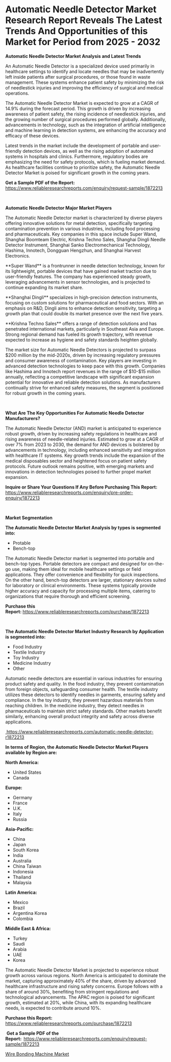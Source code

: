 <p><h1>Automatic Needle Detector Market Research Report Reveals The Latest Trends And Opportunities of this Market for Period from 2025 - 2032</h1></p><p><strong>Automatic Needle Detector Market Analysis and Latest Trends</strong></p>
<p><p>An Automatic Needle Detector is a specialized device used primarily in healthcare settings to identify and locate needles that may be inadvertently left inside patients after surgical procedures, or those found in waste management. These systems enhance patient safety by minimizing the risk of needlestick injuries and improving the efficiency of surgical and medical operations.</p><p>The Automatic Needle Detector Market is expected to grow at a CAGR of 14.9% during the forecast period. This growth is driven by increasing awareness of patient safety, the rising incidence of needlestick injuries, and the growing number of surgical procedures performed globally. Additionally, advancements in technology, such as the integration of artificial intelligence and machine learning in detection systems, are enhancing the accuracy and efficacy of these devices.</p><p>Latest trends in the market include the development of portable and user-friendly detection devices, as well as the rising adoption of automated systems in hospitals and clinics. Furthermore, regulatory bodies are emphasizing the need for safety protocols, which is fueling market demand. As healthcare facilities continue to prioritize safety, the Automatic Needle Detector Market is poised for significant growth in the coming years.</p></p>
<p><strong>Get a Sample PDF of the Report:&nbsp;</strong> <a href="https://www.reliableresearchreports.com/enquiry/request-sample/1872213?utm_campaign=2263&utm_medium=2&utm_source=Github&utm_content=ia&utm_term=16022025&utm_id=automatic-needle-detector">https://www.reliableresearchreports.com/enquiry/request-sample/1872213</a></p>
<p>&nbsp;</p>
<p><strong>Automatic Needle Detector Major Market Players</strong></p>
<p><p>The Automatic Needle Detector market is characterized by diverse players offering innovative solutions for metal detection, specifically targeting contamination prevention in various industries, including food processing and pharmaceuticals. Key companies in this space include Super Wand, Shanghai Boomteam Electric, Krishna Techno Sales, Shanghai Dingli Needle Detector Instrument, Shanghai Sanko Electromechanical Technology, Hashima, Innotech, Dongguan Hengzhun, and Shanghai Harvest Electronics.</p><p>**Super Wand** is a frontrunner in needle detection technology, known for its lightweight, portable devices that have gained market traction due to user-friendly features. The company has experienced steady growth, leveraging advancements in sensor technologies, and is projected to continue expanding its market share.</p><p>**Shanghai Dingli** specializes in high-precision detection instruments, focusing on custom solutions for pharmaceutical and food sectors. With an emphasis on R&D, Dingli aims to enhance detection sensitivity, targeting a growth plan that could double its market presence over the next five years.</p><p>**Krishna Techno Sales** offers a range of detection solutions and has penetrated international markets, particularly in Southeast Asia and Europe. Strong regional demand has fueled its growth trajectory, with revenue expected to increase as hygiene and safety standards heighten globally.</p><p>The market size for Automatic Needle Detectors is projected to surpass $200 million by the mid-2020s, driven by increasing regulatory pressures and consumer awareness of contamination. Key players are investing in advanced detection technologies to keep pace with this growth. Companies like Hashima and Innotech report revenues in the range of $10-$15 million annually, reflecting a competitive landscape with significant expansion potential for innovative and reliable detection solutions. As manufacturers continually strive for enhanced safety measures, the segment is positioned for robust growth in the coming years.</p></p>
<p>&nbsp;</p>
<p><strong>What Are The Key Opportunities For Automatic Needle Detector Manufacturers?</strong></p>
<p><p>The Automatic Needle Detector (AND) market is anticipated to experience robust growth, driven by increasing safety regulations in healthcare and rising awareness of needle-related injuries. Estimated to grow at a CAGR of over 7% from 2023 to 2030, the demand for AND devices is bolstered by advancements in technology, including enhanced sensitivity and integration with healthcare IT systems. Key growth trends include the expansion of the medical disposables sector and heightened focus on patient safety protocols. Future outlook remains positive, with emerging markets and innovations in detection technologies poised to further propel market expansion.</p></p>
<p><strong>Inquire or Share Your Questions If Any Before Purchasing This Report:</strong> <a href="https://www.reliableresearchreports.com/enquiry/pre-order-enquiry/1872213?utm_campaign=2263&utm_medium=2&utm_source=Github&utm_content=ia&utm_term=16022025&utm_id=automatic-needle-detector">https://www.reliableresearchreports.com/enquiry/pre-order-enquiry/1872213</a></p>
<p>&nbsp;</p>
<p><strong>Market Segmentation</strong></p>
<p><strong>The Automatic Needle Detector Market Analysis by types is segmented into:</strong></p>
<p><ul><li>Protable</li><li>Bench-top</li></ul></p>
<p><p>The Automatic Needle Detector market is segmented into portable and bench-top types. Portable detectors are compact and designed for on-the-go use, making them ideal for mobile healthcare settings or field applications. They offer convenience and flexibility for quick inspections. On the other hand, bench-top detectors are larger, stationary devices suited for laboratory or clinical environments. These systems typically provide higher accuracy and capacity for processing multiple items, catering to organizations that require thorough and efficient screening.</p></p>
<p><strong>Purchase this Report:&nbsp;</strong><a href="https://www.reliableresearchreports.com/purchase/1872213?utm_campaign=2263&utm_medium=2&utm_source=Github&utm_content=ia&utm_term=16022025&utm_id=automatic-needle-detector">https://www.reliableresearchreports.com/purchase/1872213</a></p>
<p>&nbsp;</p>
<p><strong>The Automatic Needle Detector Market Industry Research by Application is segmented into:</strong></p>
<p><ul><li>Food Industry</li><li>Textile Industry</li><li>Toy Industry</li><li>Medicine Industry</li><li>Other</li></ul></p>
<p><p>Automatic needle detectors are essential in various industries for ensuring product safety and quality. In the food industry, they prevent contamination from foreign objects, safeguarding consumer health. The textile industry utilizes these detectors to identify needles in garments, ensuring safety and compliance. In the toy industry, they prevent hazardous materials from reaching children. In the medicine industry, they detect needles in pharmaceuticals to maintain strict safety standards. Other markets benefit similarly, enhancing overall product integrity and safety across diverse applications.</p></p>
<p><a href="https://www.reliableresearchreports.com/automatic-needle-detector-r1872213?utm_campaign=2263&utm_medium=2&utm_source=Github&utm_content=ia&utm_term=16022025&utm_id=automatic-needle-detector">&nbsp;https://www.reliableresearchreports.com/automatic-needle-detector-r1872213</a></p>
<p><strong>In terms of Region, the Automatic Needle Detector Market Players available by Region are:</strong></p>
<p>
    <p> <strong> North America: </strong>
        <ul>
            <li>United States</li>
            <li>Canada</li>
        </ul>
        </p> 
    <p> <strong> Europe: </strong>
        <ul>
            <li>Germany</li>
            <li>France</li>
            <li>U.K.</li>
            <li>Italy</li>
            <li>Russia</li>
        </ul>
        </p> 
    <p> <strong> Asia-Pacific: </strong>
        <ul>
            <li>China</li>
            <li>Japan</li>
            <li>South Korea</li>
            <li>India</li>
            <li>Australia</li>
            <li>China Taiwan</li>
            <li>Indonesia</li>
            <li>Thailand</li>
            <li>Malaysia</li>
        </ul>
        </p> 
    <p> <strong> Latin America: </strong>
        <ul>
            <li>Mexico</li>
            <li>Brazil</li>
            <li>Argentina Korea</li>
            <li>Colombia</li>
        </ul>
        </p> 
    <p> <strong> Middle East & Africa: </strong>
        <ul>
            <li>Turkey</li>
            <li>Saudi</li>
            <li>Arabia</li>
            <li>UAE</li>
            <li>Korea</li>
        </ul>
    </p>
    </p>
<p><p>The Automatic Needle Detector Market is projected to experience robust growth across various regions. North America is anticipated to dominate the market, capturing approximately 40% of the share, driven by advanced healthcare infrastructure and rising safety concerns. Europe follows with a share of around 30%, benefiting from stringent regulations and technological advancements. The APAC region is poised for significant growth, estimated at 20%, while China, with its expanding healthcare needs, is expected to contribute around 10%.</p></p>
<p><strong>Purchase this Report: </strong><a href="https://www.reliableresearchreports.com/purchase/1872213?utm_campaign=2263&utm_medium=2&utm_source=Github&utm_content=ia&utm_term=16022025&utm_id=automatic-needle-detector">https://www.reliableresearchreports.com/purchase/1872213</a></p>
<p>&nbsp;<strong>Get a Sample PDF of the Report:&nbsp;&nbsp;</strong><a href="https://www.reliableresearchreports.com/enquiry/request-sample/1872213?utm_campaign=2263&utm_medium=2&utm_source=Github&utm_content=ia&utm_term=16022025&utm_id=automatic-needle-detector">https://www.reliableresearchreports.com/enquiry/request-sample/1872213</a></p>
<p><strong></strong></p>
<p><p><a href="https://github.com/triattwood9919/Market-Research-Report-List-1/blob/main/wire-bonding-machine-market.md?utm_campaign=2263&utm_medium=2&utm_source=Github&utm_content=ia&utm_term=16022025&utm_id=automatic-needle-detector">Wire Bonding Machine Market</a></p></p>